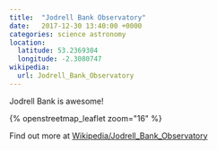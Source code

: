 ```yaml
---
title:  "Jodrell Bank Observatory"
date:   2017-12-30 13:40:00 +0000
categories: science astronomy
location:
  latitude: 53.2369304
  longitude: -2.3080747
wikipedia:
  url: Jodrell_Bank_Observatory
---
```

Jodrell Bank is awesome!

{% openstreetmap_leaflet zoom="16" %}

Find out more at [Wikipedia/Jodrell_Bank_Observatory](https://en.wikipedia.org/wiki/Jodrell_Bank_Observatory)
